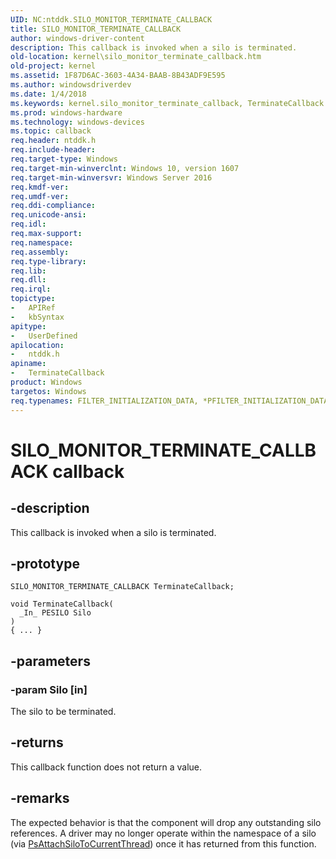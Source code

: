 ```yaml
---
UID: NC:ntddk.SILO_MONITOR_TERMINATE_CALLBACK
title: SILO_MONITOR_TERMINATE_CALLBACK
author: windows-driver-content
description: This callback is invoked when a silo is terminated.
old-location: kernel\silo_monitor_terminate_callback.htm
old-project: kernel
ms.assetid: 1F87D6AC-3603-4A34-BAAB-8B43ADF9E595
ms.author: windowsdriverdev
ms.date: 1/4/2018
ms.keywords: kernel.silo_monitor_terminate_callback, TerminateCallback callback function [Kernel-Mode Driver Architecture], TerminateCallback, SILO_MONITOR_TERMINATE_CALLBACK, SILO_MONITOR_TERMINATE_CALLBACK, ntddk/TerminateCallback
ms.prod: windows-hardware
ms.technology: windows-devices
ms.topic: callback
req.header: ntddk.h
req.include-header: 
req.target-type: Windows
req.target-min-winverclnt: Windows 10, version 1607
req.target-min-winversvr: Windows Server 2016
req.kmdf-ver: 
req.umdf-ver: 
req.ddi-compliance: 
req.unicode-ansi: 
req.idl: 
req.max-support: 
req.namespace: 
req.assembly: 
req.type-library: 
req.lib: 
req.dll: 
req.irql: 
topictype: 
-	APIRef
-	kbSyntax
apitype: 
-	UserDefined
apilocation: 
-	ntddk.h
apiname: 
-	TerminateCallback
product: Windows
targetos: Windows
req.typenames: FILTER_INITIALIZATION_DATA, *PFILTER_INITIALIZATION_DATA
---
```


# SILO_MONITOR_TERMINATE_CALLBACK callback


## -description


This callback is invoked when a silo is terminated.


## -prototype


````
SILO_MONITOR_TERMINATE_CALLBACK TerminateCallback;

void TerminateCallback(
  _In_ PESILO Silo
)
{ ... }
````


## -parameters




### -param Silo [in]

The silo to be terminated.


## -returns


This callback function does not return a value.



## -remarks


The expected behavior is that the component will drop any outstanding silo references.  A driver may no longer operate within the namespace of a silo (via <a href="..\ntddk\nf-ntddk-psattachsilotocurrentthread.md">PsAttachSiloToCurrentThread</a>) once it has returned from this function. 


